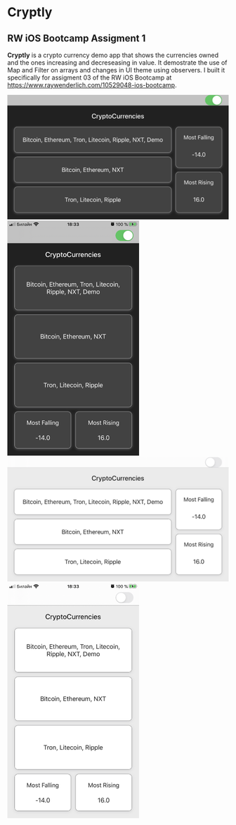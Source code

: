 # Cryptly
## RW iOS Bootcamp Assigment 1

**Cryptly** is a crypto currency demo app that shows the currencies owned and the ones increasing and decreseasing in value. It demostrate the use of Map and Filter on arrays and changes in UI theme using observers. I built it specifically for assigment 03 of the RW iOS Bootcamp at https://www.raywenderlich.com/10529048-ios-bootcamp.

<img src="Screenshots/cryptly-dark-hor.png" width="600">
<img src="Screenshots/cryptly-dark-ver.png" width="300">
<img src="Screenshots/cryptly-light-hor.png" width="600">
<img src="Screenshots/cryptly-light-ver.png" width="300">
